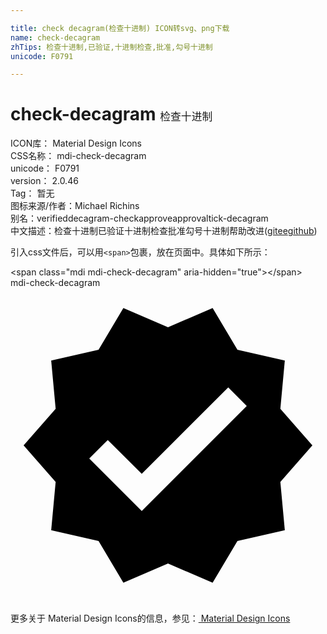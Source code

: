 ```yaml
---

title: check decagram(检查十进制) ICON转svg、png下载
name: check-decagram
zhTips: 检查十进制,已验证,十进制检查,批准,勾号十进制
unicode: F0791

---
```


# check-decagram  <small style="font-size: 60%;font-weight: 100">检查十进制</small>


<div class="detail-page">
<p>
<span>
ICON库：
<span class="badge-secondary badge">Material Design Icons</span> 
</span>
<br/>
<span>
CSS名称：
<span class="badge-secondary badge">mdi-check-decagram</span> 
</span>
<br/>
<span>
unicode：
<span class="badge-secondary badge">F0791</span> 
</span>
<br/>
<span>
version：
<span class="badge-secondary badge">2.0.46</span> 
</span>
<br/>
<span>Tag：
<span class="badge-light badge">暂无</span>
</span>
<br/>
<span>图标来源/作者：<span class="badge-light badge">Michael Richins</span></span> 
<br/>
<span>别名：<span class="badge-light badge">verified</span><span class="badge-light badge">decagram-check</span><span class="badge-light badge">approve</span><span class="badge-light badge">approval</span><span class="badge-light badge">tick-decagram</span></span><br/><span class="zh-detail">中文描述：<span class="badge-primary badge">检查十进制</span><span class="badge-primary badge">已验证</span><span class="badge-primary badge">十进制检查</span><span class="badge-primary badge">批准</span><span class="badge-primary badge">勾号十进制</span><span class="help-link"><span>帮助改进</span>(<a href="https://gitee.com/liuwave/icon-helper/edit/master/json/material/check-decagram.json" target="_blank" rel="noopener noreferrer">gitee</a><a href="https://github.com/liuwave/icon-helper/edit/master/json/material/check-decagram.json" target="_blank" rel="noopener noreferrer">github</a></span>)</span><br/>
</p>
</div>
<div class="alert alert-dark">
  <i class="mdi mdi-check-decagram mdi-48px"></i>
  <i class="mdi mdi-check-decagram mdi-36px"></i>
  <i class="mdi mdi-check-decagram mdi-24px"></i>
  <i class="mdi mdi-check-decagram mdi-18px"></i>
</div>
<div>
  <p>引入css文件后，可以用<code>&lt;span&gt;</code>包裹，放在页面中。具体如下所示：    
  </p>
  <div class="alert alert-primary" style="font-size: 14px">
    &lt;span class="mdi mdi-check-decagram" aria-hidden="true"&gt;&lt;/span&gt;
    <copy-btn content='<span class="mdi mdi-check-decagram" aria-hidden="true"></span>'></copy-btn>
  </div>
  <div class="alert alert-secondary">
    <i class="mdi mdi-check-decagram"
    style="font-size: 24px"
    aria-hidden="true"></i> mdi-check-decagram
    <copy-btn content="mdi-check-decagram" btn-title="复制图标名称"></copy-btn>
  </div>
</div>
<div id="svg" class="svg-wrap">
<svg xmlns="http://www.w3.org/2000/svg" viewBox="0 0 24 24"><path d="M23,12L20.56,9.22L20.9,5.54L17.29,4.72L15.4,1.54L12,3L8.6,1.54L6.71,4.72L3.1,5.53L3.44,9.21L1,12L3.44,14.78L3.1,18.47L6.71,19.29L8.6,22.47L12,21L15.4,22.46L17.29,19.28L20.9,18.46L20.56,14.78L23,12M10,17L6,13L7.41,11.59L10,14.17L16.59,7.58L18,9L10,17Z" /></svg>
</div>
<detail full-name='mdi-check-decagram'></detail>
    
<div><p>更多关于 Material Design Icons的信息，参见：<a target="_blank" href="https://iconhelper.cn/material.html"> Material Design Icons</a>
</p></div>
